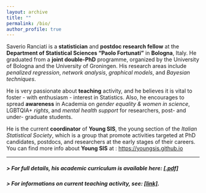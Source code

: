 ```yaml
---
layout: archive
title: ""
permalink: /bio/
author_profile: true
---
```


Saverio Ranciati is a **statistician** and **postdoc research fellow** at the **Department of Statistical Sciences “Paolo Fortunati”** in **Bologna**, Italy.
He graduated from a **joint double-PhD** programme, organized by the University of Bologna and the University of Groningen. His research areas include *penalized regression*, *network analysis*, *graphical models*, and *Bayesian techniques*.

He is very passionate about **teaching** activity, and he believes it is vital to foster - with enthusiasm - interest in Statistics. Also, he encourages to spread **awareness** in Academia on *gender equality & women in science*, LGBTQIA+ *rights*, and *mental health support* for researchers, post- and under- graduate students.

He is the current **coordinator** of **Young SIS**, the young section of the *Italian Statistical Society*, which is a group that promote activities targeted at PhD candidates, postdocs, and researchers at the early stages of their careers.
You can find more info about **Young SIS** at : https://youngsis.github.io

---

##### > For full details, his academic curriculum is available here: [**[.pdf]**](/files/ranciati_academic_cv.pdf)

##### > For informations on current teaching activity, see: [**[link]**](https://www.unibo.it/sitoweb/saverio.ranciati2/teachings).
